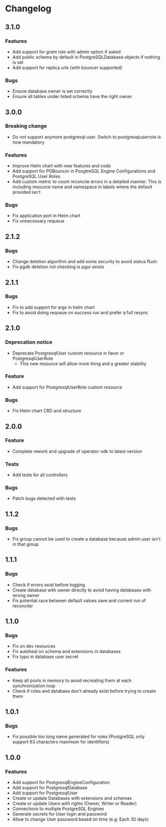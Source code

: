 # Changelog

## 3.1.0

### Features

- Add support for grant role with admin option if asked
- Add public schema by default in PostgreSQLDatabase objects if nothing is set
- Add support for replica urls (with bouncer supported)

### Bugs

- Ensure database owner is set correctly
- Ensure all tables under listed schema have the right owner

## 3.0.0

### Breaking change

- Do not support anymore postgresql user. Switch to postgresqluserrole is now mandatory

### Features

- Improve Helm chart with new features and code
- Add support for PGBouncer in PosgtreSQL Engine Configurations and PostgreSQL User Roles
- Add custom metric to count reconcile errors in a detailed manner. This is including resource name and namespace in labels where the default provided isn't

### Bugs

- Fix application port in Helm chart
- Fix unnecessary requeue

## 2.1.2

### Bugs

- Change deletion algorithm and add some security to avoid status flush
- Fix pgdb deletion not checking is pgur exists

## 2.1.1

### Bugs

- Fix to add support for args in helm chart
- Fix to avoid doing requeue on success run and prefer a full resync

## 2.1.0

### Deprecation notice

- Deprecate PostgresqlUser custom resource in favor or PostgresqlUserRole
  - This new resource will allow more thing and a greater stability

### Feature

- Add support for PostgresqlUserRole custom resource

### Bugs

- Fix Helm chart CRD and structure

## 2.0.0

### Feature

- Complete rework and upgrade of operator-sdk to latest version

### Tests

- Add tests for all controllers

### Bugs

- Patch bugs detected with tests

## 1.1.2

### Bugs

- Fix group cannot be used to create a database because admin user isn't in that group

## 1.1.1

### Bugs

- Check if errors exist before logging
- Create database with owner directly to avoid having databases with wrong owner
- Fix potential race between default values save and current run of reconciler

## 1.1.0

### Bugs

- Fix on dev resources
- Fix autoheal on schema and extensions in databases
- Fix typo in database user secret

### Features

- Keep all pools in memory to avoid recreating them at each synchronization loop
- Check if roles and database don't already exist before trying to create them

## 1.0.1

### Bugs

- Fix possible too long name generated for roles (PostgreSQL only support 63 characters maximum for identifiers)

## 1.0.0

### Features

- Add support for PostgresqlEngineConfiguration
- Add support for PostgresqlDatabase
- Add support for PostgresqlUser
- Create or update Databases with extensions and schemas
- Create or update Users with rights (Owner, Writer or Reader)
- Connections to multiple PostgreSQL Engines
- Generate secrets for User login and password
- Allow to change User password based on time (e.g: Each 30 days)

